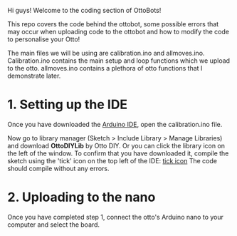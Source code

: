 Hi guys! Welcome to the coding section of OttoBots!

This repo covers the code behind the ottobot, some possible errors that may occur when uploading code to the ottobot and how to modify the code to personalise your Otto!

The main files we will be using are calibration.ino and allmoves.ino. Calibration.ino contains the main setup and loop functions which we upload to the otto. allmoves.ino contains a plethora of otto functions that I demonstrate later.

# 1. Setting up the IDE 
Once you have downloaded the [Arduino IDE](https://www.arduino.cc/en/software), open the calibration.ino file.

Now go to library manager (Sketch > Include Library > Manage Libraries) and download **OttoDIYLib** by Otto DIY. Or you can click the library icon on the left of the window. To confirm that you have downloaded it, compile the sketch using the 'tick' icon on the top left of the IDE: [tick icon](initialise/Compile.png) The code should compile without any errors.

# 2. Uploading to the nano
Once you have completed step 1, connect the otto's Arduino nano to your computer and select the board. 

